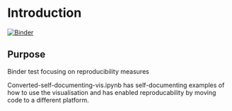 # Introduction

[![Binder](https://mybinder.org/badge_logo.svg)](https://mybinder.org/v2/gh/aiden506/python-intermediate-inflammation/HEAD)
## Purpose

Binder test focusing on reproducibility measures


Converted-self-documenting-vis.ipynb has self-documenting examples of how to use the visualisation and has enabled reproducability by moving code to a different platform.
